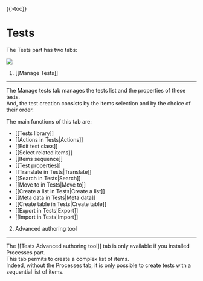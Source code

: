 {{\>toc}}

Tests
=====

The Tests part has two tabs:

![](tests-tabs.png)

1. [[Manage Tests]]
-------------------

The Manage tests tab manages the tests list and the properties of these tests.\
And, the test creation consists by the items selection and by the choice of their order.

The main functions of this tab are:

-   [[Tests library]]
-   [[Actions in Tests|Actions]]
-   [[Edit test class]]
-   [[Select related items]]
-   [[Items sequence]]
-   [[Test properties]]
-   [[Translate in Tests|Translate]]
-   [[Search in Tests|Search]]
-   [[Move to in Tests|Move to]]
-   [[Create a list in Tests|Create a list]]
-   [[Meta data in Tests|Meta data]]
-   [[Create table in Tests|Create table]]
-   [[Export in Tests|Export]]
-   [[Import in Tests|Import]]

2. Advanced authoring tool
--------------------------

The [[Tests Advanced authoring tool]] tab is only available if you installed Processes part.\
This tab permits to create a complex list of items.\
Indeed, without the Processes tab, it is only possible to create tests with a sequential list of items.

